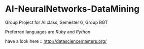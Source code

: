 # AI-NeuralNetworks-DataMining
Group Project for AI class, Semester 6, Group BGT

Preferred languages are _Ruby_ and _Python_  


have a look here :: http://datasciencemasters.org/

